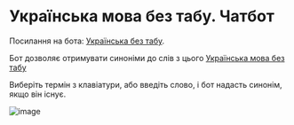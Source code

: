 # Українська мова без табу. Чатбот
Посилання на бота: [Українська без табу](https://t.me/ua_bez_tabu_bot).

Бот дозволяє отримувати синоніми до слів з цього [Українська мова без табу](https://github.com/MurzikVasilyevich/ua-bez-tabu)

Виберіть термін з клавіатури, або введіть слово, і бот надасть синонім, якщо він існує.

![image](https://user-images.githubusercontent.com/93987936/183085723-52b12bc2-2da3-448a-815f-5c8b46d553dc.png)
